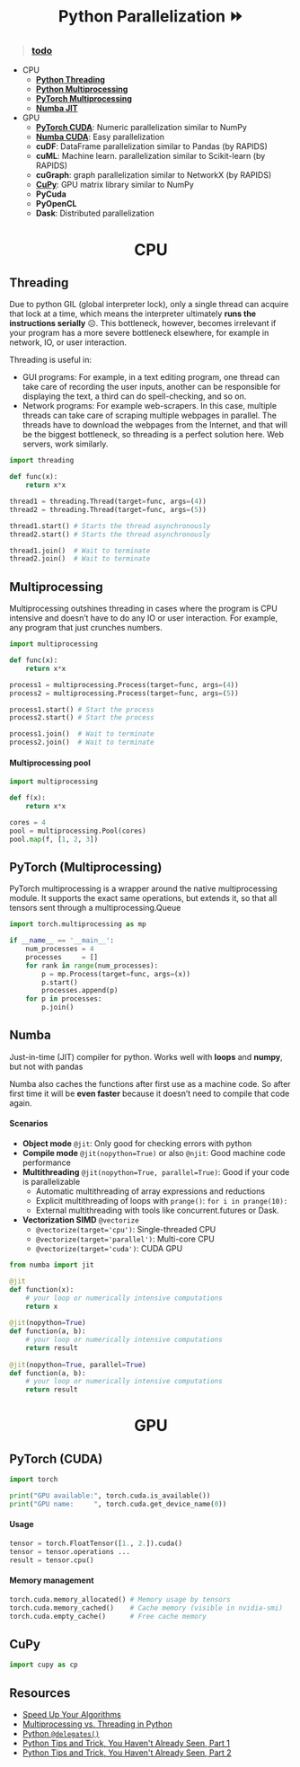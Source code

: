 <h1 align="center">Python Parallelization ⏩</h1>

> ### [todo](https://developer.download.nvidia.com/video/gputechconf/gtc/2019/presentation/s9797-dask-extensions-and-new-developments-with-rapids.pdf)

- CPU
  - [**Python Threading**](#threading)
  - [**Python Multiprocessing**](#multiprocessing)
  - [**PyTorch Multiprocessing**](#pytorch-multiprocessing)
  - [**Numba JIT**](#numba)
- GPU
  - [**PyTorch CUDA**](#pytorch-cuda): Numeric parallelization similar to NumPy
  - [**Numba CUDA**](#numba-cuda): Easy parallelization
  - **cuDF**: DataFrame parallelization similar to Pandas (by RAPIDS)
  - **cuML**: Machine learn. parallelization similar to Scikit-learn (by RAPIDS)
  - **cuGraph**: graph parallelization similar to NetworkX (by RAPIDS)
  - [**CuPy**](#cupy): GPU matrix library similar to NumPy
  - **PyCuda**
  - **PyOpenCL**
  - **Dask**: Distributed parallelization

  

<h1 align="center">CPU</h1>

## Threading

Due to python GIL (global interpreter lock), only a single thread can acquire that lock at a time, which means the interpreter ultimately **runs the instructions serially** ☹️. This bottleneck, however, becomes irrelevant if your program has a more severe bottleneck elsewhere, for example in network, IO, or user interaction.

Threading is useful in:
- GUI programs: For example, in a text editing program, one thread can take care of recording the user inputs, another can be responsible for displaying the text, a third can do spell-checking, and so on.
- Network programs: For example web-scrapers. In this case, multiple threads can take care of scraping multiple webpages in parallel. The threads have to download the webpages from the Internet, and that will be the biggest bottleneck, so threading is a perfect solution here. Web servers, work similarly.

```python
import threading

def func(x):
    return x*x

thread1 = threading.Thread(target=func, args=(4))
thread2 = threading.Thread(target=func, args=(5))

thread1.start() # Starts the thread asynchronously
thread2.start() # Starts the thread asynchronously

thread1.join()  # Wait to terminate
thread2.join()  # Wait to terminate
```

## Multiprocessing

Multiprocessing outshines threading in cases where the program is CPU intensive and doesn’t have to do any IO or user interaction. For example, any program that just crunches numbers.

```python
import multiprocessing

def func(x):
    return x*x

process1 = multiprocessing.Process(target=func, args=(4))
process2 = multiprocessing.Process(target=func, args=(5))

process1.start() # Start the process
process2.start() # Start the process

process1.join()  # Wait to terminate
process2.join()  # Wait to terminate
```

#### Multiprocessing pool

```python
import multiprocessing

def f(x):
    return x*x

cores = 4
pool = multiprocessing.Pool(cores)
pool.map(f, [1, 2, 3])
```

## PyTorch (Multiprocessing)

PyTorch multiprocessing is a wrapper around the native multiprocessing module. It supports the exact same operations, but extends it, so that all tensors sent through a multiprocessing.Queue

```python
import torch.multiprocessing as mp

if __name__ == '__main__':
    num_processes = 4
    processes     = []
    for rank in range(num_processes):
        p = mp.Process(target=func, args=(x))
        p.start()
        processes.append(p)
    for p in processes:
        p.join()
```

## Numba
Just-in-time (JIT) compiler for python. Works well with **loops** and **numpy**, but not with pandas

Numba also caches the functions after first use as a machine code. So after first time it will be **even faster** because it doesn’t need to compile that code again.

#### Scenarios
- **Object mode** `@jit`: Only good for checking errors with python
- **Compile mode** `@jit(nopython=True)` or also `@njit`: Good machine code performance
- **Multithreading** `@jit(nopython=True, parallel=True)`: Good if your code is parallelizable
  - Automatic multithreading of array expressions and reductions
  - Explicit multithreading of loops with `prange()`: `for i in prange(10):`
  - External multithreading with tools like concurrent.futures or Dask.
- **Vectorization SIMD** `@vectorize`
  - `@vectorize(target='cpu')`: Single-threaded CPU
  - `@vectorize(target='parallel')`: Multi-core CPU
  - `@vectorize(target='cuda')`: CUDA GPU
  
```python
from numba import jit

@jit
def function(x):
    # your loop or numerically intensive computations
    return x
    
@jit(nopython=True)
def function(a, b):
    # your loop or numerically intensive computations
    return result
    
@jit(nopython=True, parallel=True)
def function(a, b):
    # your loop or numerically intensive computations
    return result
```




<h1 align="center">GPU</h1>


## PyTorch (CUDA)
```python
import torch

print("GPU available:", torch.cuda.is_available())
print("GPU name:     ", torch.cuda.get_device_name(0))
```

#### Usage
```python
tensor = torch.FloatTensor([1., 2.]).cuda()
tensor = tensor.operations ...
result = tensor.cpu()
```

#### Memory management
```python
torch.cuda.memory_allocated() # Memory usage by tensors
torch.cuda.memory_cached()    # Cache memory (visible in nvidia-smi)
torch.cuda.empty_cache()      # Free cache memory
```

## CuPy
```python
import cupy as cp
```

## Resources

- [Speed Up Your Algorithms](https://github.com/PuneetGrov3r/MediumPosts/tree/master/SpeedUpYourAlgorithms)
- [Multiprocessing vs. Threading in Python](https://sumit-ghosh.com/articles/multiprocessing-vs-threading-python-data-science)
- [Python `@delegates()`](https://www.fast.ai/2019/08/06/delegation/)
- [Python Tips and Trick, You Haven't Already Seen, Part 1](https://martinheinz.dev/blog/1)
- [Python Tips and Trick, You Haven't Already Seen, Part 2](https://martinheinz.dev/blog/4)
